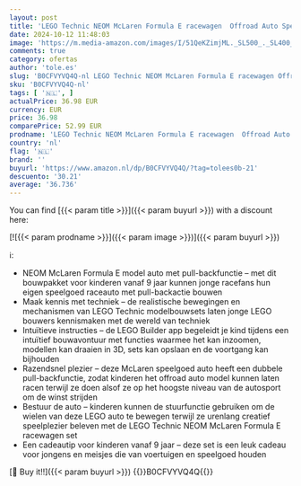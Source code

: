 ```yaml
---
layout: post
title: 'LEGO Technic NEOM McLaren Formula E racewagen  Offroad Auto Speelgoed voor Kinderen  Voertuig Bouwpakket en Kinderkamer Decoratie  Kerstcadeau voor Jongens en Meisjes vanaf 9 jaar 42169'
date: 2024-10-12 11:48:03
image: 'https://m.media-amazon.com/images/I/51QeKZimjML._SL500_._SL400_.jpg'
comments: true
category: ofertas
author: 'tole.es'
slug: 'B0CFVYVQ4Q-nl LEGO Technic NEOM McLaren Formula E racewagen Offroad Auto...'
sku: 'B0CFVYVQ4Q-nl'
tags: [ '🇳🇱', ]
actualPrice: 36.98 EUR
currency: EUR
price: 36.98
comparePrice: 52.99 EUR
prodname: 'LEGO Technic NEOM McLaren Formula E racewagen  Offroad Auto Speelgoed voor Kinderen  Voertuig Bouwpakket en Kinderkamer Decoratie  Kerstcadeau voor Jongens en Meisjes vanaf 9 jaar 42169'
country: 'nl'
flag: '🇳🇱'
brand: ''
buyurl: 'https://www.amazon.nl/dp/B0CFVYVQ4Q/?tag=tolees0b-21'
descuento: '30.21'
average: '36.736'
---
```


You can find [{{< param title >}}]({{< param buyurl >}}) with a discount here:

[![{{< param prodname >}}]({{< param image >}})]({{< param buyurl >}})

ℹ️:

- NEOM McLaren Formula E model auto met pull-backfunctie – met dit bouwpakket voor kinderen vanaf 9 jaar kunnen jonge racefans hun eigen speelgoed raceauto met pull-backactie bouwen
- Maak kennis met techniek – de realistische bewegingen en mechanismen van LEGO Technic modelbouwsets laten jonge LEGO bouwers kennismaken met de wereld van techniek
- Intuïtieve instructies – de LEGO Builder app begeleidt je kind tijdens een intuïtief bouwavontuur met functies waarmee het kan inzoomen, modellen kan draaien in 3D, sets kan opslaan en de voortgang kan bijhouden
- Razendsnel plezier – deze McLaren speelgoed auto heeft een dubbele pull-backfunctie, zodat kinderen het offroad auto model kunnen laten racen terwijl ze doen alsof ze op het hoogste niveau van de autosport om de winst strijden
- Bestuur de auto – kinderen kunnen de stuurfunctie gebruiken om de wielen van deze LEGO auto te bewegen terwijl ze urenlang creatief speelplezier beleven met de LEGO Technic NEOM McLaren Formula E racewagen set
- Een cadeautip voor kinderen vanaf 9 jaar – deze set is een leuk cadeau voor jongens en meisjes die van voertuigen en speelgoed houden

[🛒 Buy it!!]({{< param buyurl >}})
{{<world>}}B0CFVYVQ4Q{{</world>}}

